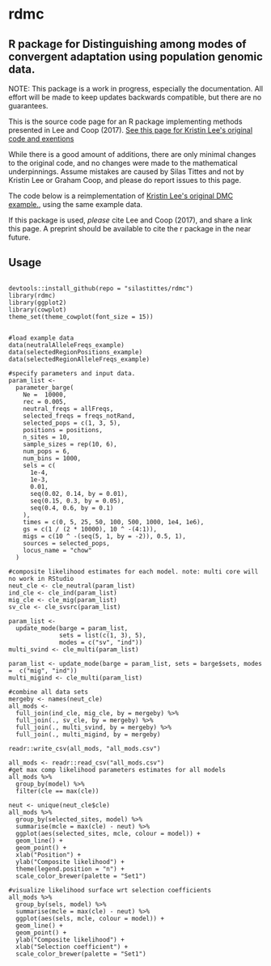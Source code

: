 # rdmc
## R package for Distinguishing among modes of convergent adaptation using population genomic data.


NOTE: This package is a work in progress, especially the documentation. All effort will be made to keep updates backwards compatible, but there are no guarantees.

This is the source code page for an R package implementing methods presented in Lee and Coop (2017). [See this page for Kristin Lee's original code and exentions](https://github.com/kristinmlee/rdmc/)

While there is a good amount of additions, there are only minimal changes to the original code, and no changes were made to the mathematical underpinnings. Assume mistakes are caused by Silas Tittes and not by Kristin Lee or Graham Coop, and please do report issues to this page.

The code below is a reimplementation of [Kristin Lee's original DMC example.](https://github.com/kristinmlee/rdmc/blob/master/dmc_example.md), using the same example data.

If this package is used, *please* cite Lee and Coop (2017), and share a link this page. A preprint should be available to cite the r package in the near future. 

## Usage

```

devtools::install_github(repo = "silastittes/rdmc")
library(rdmc)
library(ggplot2)
library(cowplot)
theme_set(theme_cowplot(font_size = 15))


#load example data
data(neutralAlleleFreqs_example)
data(selectedRegionPositions_example)
data(selectedRegionAlleleFreqs_example)

#specify parameters and input data.
param_list <-
  parameter_barge(
    Ne =  10000,
    rec = 0.005,
    neutral_freqs = allFreqs,
    selected_freqs = freqs_notRand,
    selected_pops = c(1, 3, 5),
    positions = positions,
    n_sites = 10,
    sample_sizes = rep(10, 6),
    num_pops = 6,
    num_bins = 1000,
    sels = c(
      1e-4,
      1e-3,
      0.01,
      seq(0.02, 0.14, by = 0.01),
      seq(0.15, 0.3, by = 0.05),
      seq(0.4, 0.6, by = 0.1)
    ),
    times = c(0, 5, 25, 50, 100, 500, 1000, 1e4, 1e6),
    gs = c(1 / (2 * 10000), 10 ^ -(4:1)),
    migs = c(10 ^ -(seq(5, 1, by = -2)), 0.5, 1),
    sources = selected_pops,
    locus_name = "chow"
  )

#composite likelihood estimates for each model. note: multi core will no work in RStudio
neut_cle <- cle_neutral(param_list)
ind_cle <- cle_ind(param_list)
mig_cle <- cle_mig(param_list)
sv_cle <- cle_svsrc(param_list)

param_list <-
  update_mode(barge = param_list,
              sets = list(c(1, 3), 5),
              modes = c("sv", "ind"))
multi_svind <- cle_multi(param_list)

param_list <- update_mode(barge = param_list, sets = barge$sets, modes =  c("mig", "ind"))
multi_migind <- cle_multi(param_list)

#combine all data sets
mergeby <- names(neut_cle)
all_mods <-
  full_join(ind_cle, mig_cle, by = mergeby) %>%
  full_join(., sv_cle, by = mergeby) %>%
  full_join(., multi_svind, by = mergeby) %>%
  full_join(., multi_migind, by = mergeby)

readr::write_csv(all_mods, "all_mods.csv")

all_mods <- readr::read_csv("all_mods.csv")
#get max comp likelihood parameters estimates for all models
all_mods %>%
  group_by(model) %>%
  filter(cle == max(cle))

neut <- unique(neut_cle$cle)
all_mods %>%
  group_by(selected_sites, model) %>%
  summarise(mcle = max(cle) - neut) %>%
  ggplot(aes(selected_sites, mcle, colour = model)) +
  geom_line() +
  geom_point() +
  xlab("Position") +
  ylab("Composite likelihood") +
  theme(legend.position = "n") +
  scale_color_brewer(palette = "Set1")

#visualize likelihood surface wrt selection coefficients
all_mods %>%
  group_by(sels, model) %>%
  summarise(mcle = max(cle) - neut) %>%
  ggplot(aes(sels, mcle, colour = model)) +
  geom_line() +
  geom_point() +
  ylab("Composite likelihood") +
  xlab("Selection coefficient") +
  scale_color_brewer(palette = "Set1")

```
